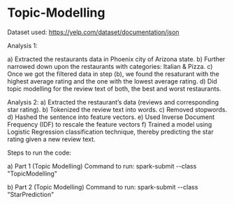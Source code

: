 # Topic-Modelling

Dataset used: https://yelp.com/dataset/documentation/json

Analysis 1:

a) Extracted  the restaurants data in Phoenix city of Arizona state. 
b) Further narrowed down upon the restaurants with categories: Italian & Pizza.
c) Once we got the filtered data in step (b), we found the resaturant with the highest average rating and the one with the lowest average rating.
d) Did topic modelling for the review text of both, the best and worst restaurants.

Analysis 2:
a) Extracted the restaurant’s data (reviews and corresponding star rating).
b) Tokenized the review text into words.
c) Removed stopwords.
d) Hashed the sentence into feature vectors.
e)  Used Inverse Document Frequency (IDF)  to rescale the feature vectors
f) Trained a model using Logistic Regression classification technique, thereby predicting the star rating given a new review text.

Steps to run the code:

a) Part 1 (Topic Modelling)
Command to run:
spark-submit --class "TopicModelling" <jar name> <path to review.json> <path to business.json> <output filepath>

b) Part 2 (Topic Modelling)
Command to run:
spark-submit --class "StarPrediction" <jar name> <path to review.json> <path to business.json> <output filepath>

